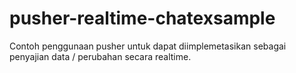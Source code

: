 # pusher-realtime-chatexsample
Contoh penggunaan pusher untuk dapat diimplemetasikan sebagai penyajian data / perubahan secara realtime.
